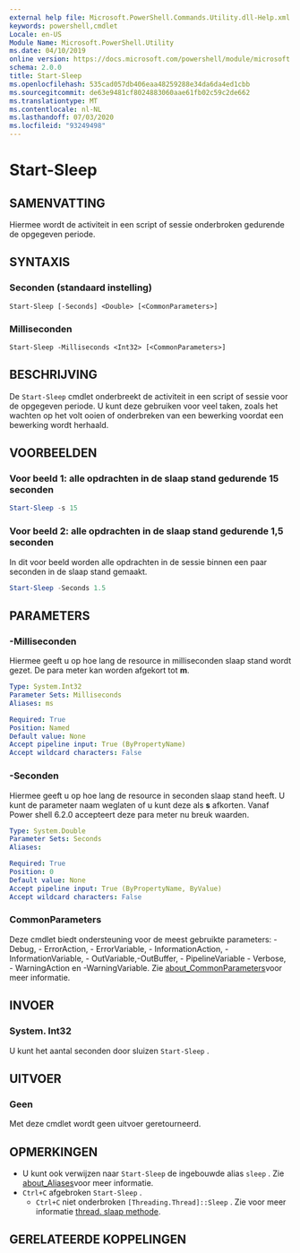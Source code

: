 ```yaml
---
external help file: Microsoft.PowerShell.Commands.Utility.dll-Help.xml
keywords: powershell,cmdlet
Locale: en-US
Module Name: Microsoft.PowerShell.Utility
ms.date: 04/10/2019
online version: https://docs.microsoft.com/powershell/module/microsoft.powershell.utility/start-sleep?view=powershell-7&WT.mc_id=ps-gethelp
schema: 2.0.0
title: Start-Sleep
ms.openlocfilehash: 535cad057db406eaa48259288e34da6da4ed1cbb
ms.sourcegitcommit: de63e9481cf8024883060aae61fb02c59c2de662
ms.translationtype: MT
ms.contentlocale: nl-NL
ms.lasthandoff: 07/03/2020
ms.locfileid: "93249498"
---
```

# Start-Sleep

## SAMENVATTING
Hiermee wordt de activiteit in een script of sessie onderbroken gedurende de opgegeven periode.

## SYNTAXIS

### Seconden (standaard instelling)

```
Start-Sleep [-Seconds] <Double> [<CommonParameters>]
```

### Milliseconden

```
Start-Sleep -Milliseconds <Int32> [<CommonParameters>]
```

## BESCHRIJVING

De `Start-Sleep` cmdlet onderbreekt de activiteit in een script of sessie voor de opgegeven periode. U kunt deze gebruiken voor veel taken, zoals het wachten op het volt ooien of onderbreken van een bewerking voordat een bewerking wordt herhaald.

## VOORBEELDEN

### Voor beeld 1: alle opdrachten in de slaap stand gedurende 15 seconden

```powershell
Start-Sleep -s 15
```

### Voor beeld 2: alle opdrachten in de slaap stand gedurende 1,5 seconden

In dit voor beeld worden alle opdrachten in de sessie binnen een paar seconden in de slaap stand gemaakt.

```powershell
Start-Sleep -Seconds 1.5
```

## PARAMETERS

### -Milliseconden

Hiermee geeft u op hoe lang de resource in milliseconden slaap stand wordt gezet. De para meter kan worden afgekort tot **m**.

```yaml
Type: System.Int32
Parameter Sets: Milliseconds
Aliases: ms

Required: True
Position: Named
Default value: None
Accept pipeline input: True (ByPropertyName)
Accept wildcard characters: False
```

### -Seconden

Hiermee geeft u op hoe lang de resource in seconden slaap stand heeft. U kunt de parameter naam weglaten of u kunt deze als **s** afkorten. Vanaf Power shell 6.2.0 accepteert deze para meter nu breuk waarden.

```yaml
Type: System.Double
Parameter Sets: Seconds
Aliases:

Required: True
Position: 0
Default value: None
Accept pipeline input: True (ByPropertyName, ByValue)
Accept wildcard characters: False
```

### CommonParameters

Deze cmdlet biedt ondersteuning voor de meest gebruikte parameters: -Debug, - ErrorAction, - ErrorVariable, - InformationAction, -InformationVariable, - OutVariable,-OutBuffer, - PipelineVariable - Verbose, - WarningAction en -WarningVariable. Zie [about_CommonParameters](../Microsoft.PowerShell.Core/About/about_CommonParameters.md)voor meer informatie.

## INVOER

### System. Int32

U kunt het aantal seconden door sluizen `Start-Sleep` .

## UITVOER

### Geen

Met deze cmdlet wordt geen uitvoer geretourneerd.

## OPMERKINGEN

- U kunt ook verwijzen naar `Start-Sleep` de ingebouwde alias `sleep` . Zie [about_Aliases](../Microsoft.PowerShell.Core/About/about_Aliases.md)voor meer informatie.
- `Ctrl+C` afgebroken `Start-Sleep` .
  - `Ctrl+C` niet onderbroken `[Threading.Thread]::Sleep` . Zie voor meer informatie [thread. slaap methode](/dotnet/api/system.threading.thread.sleep).

## GERELATEERDE KOPPELINGEN
